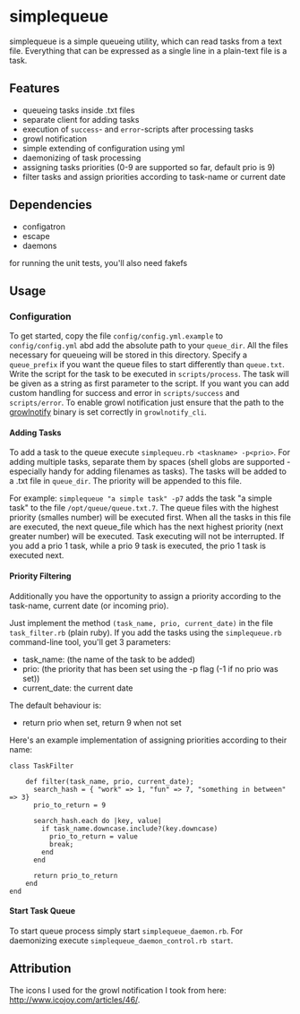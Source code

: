 # simplequeue

simplequeue is a simple queueing utility, which can read tasks from a text file. Everything that can be expressed as a single line in a plain-text file is a task.

## Features

- queueing tasks inside .txt files
- separate client for adding tasks
- execution of `success`- and `error`-scripts after processing tasks
- growl notification
- simple extending of configuration using yml
- daemonizing of task processing
- assigning tasks priorities (0-9 are supported so far, default prio is 9)
- filter tasks and assign priorities according to task-name or current date

## Dependencies

- configatron
- escape
- daemons

for running the unit tests, you'll also need fakefs

## Usage

### Configuration

To get started, copy the file `config/config.yml.example` to `config/config.yml` abd add the absolute path to your `queue_dir`. All the files necessary for queueing will be stored in this directory. Specify a `queue_prefix` if you want the queue files to start differently than `queue.txt`.
Write the script for the task to be executed in `scripts/process`. The task will be given as a string as first parameter to the script.
If you want you can add custom handling for success and error in `scripts/success` and `scripts/error`.
To enable growl notification just ensure that the path to the [growlnotify](http://growl.info/extras.php) binary is set correctly in `growlnotify_cli`.

#### Adding Tasks

To add a task to the queue execute `simplequeu.rb <taskname> -p<prio>`. For adding multiple tasks, separate them by spaces (shell globs are supported - especially handy for adding filenames as tasks). The tasks will be added to a .txt file in `queue_dir`. The priority will be appended to this file.

For example: `simplequeue "a simple task" -p7` adds the task "a simple task" to the file `/opt/queue/queue.txt.7`. The queue files with the highest priority (smalles number) will be executed first. When all the tasks in this file are executed, the next queue_file which has the next highest priority (next greater number) will be executed. Task executing will not be interrupted. If you add a prio 1 task, while a prio 9 task is executed, the prio 1 task is executed next.

#### Priority Filtering

Additionally you have the opportunity to assign a priority according to the task-name, current date (or incoming prio).

Just implement the method `(task_name, prio, current_date)` in the file `task_filter.rb` (plain ruby). If you add the tasks using the `simplequeue.rb` command-line tool, you'll get 3 parameters:

- task_name: (the name of the task to be added)
- prio: (the priority that has been set using the -p flag (-1 if no prio was set))
- current_date: the current date

The default behaviour is:

- return prio when set, return 9 when not set

Here's an example implementation of assigning priorities according to their name:

	class TaskFilter

		def filter(task_name, prio, current_date); 
		  search_hash = { "work" => 1, "fun" => 7, "something in between" => 3}
		  prio_to_return = 9
  
		  search_hash.each do |key, value|
		    if task_name.downcase.include?(key.downcase)
		      prio_to_return = value
		      break;
		    end
		  end
  
		  return prio_to_return
		end
	end

#### Start Task Queue

To start queue process simply start `simplequeue_daemon.rb`. 
For daemonizing execute `simplequeue_daemon_control.rb start`.

## Attribution

The icons I used for the growl notification I took from here: http://www.icojoy.com/articles/46/.